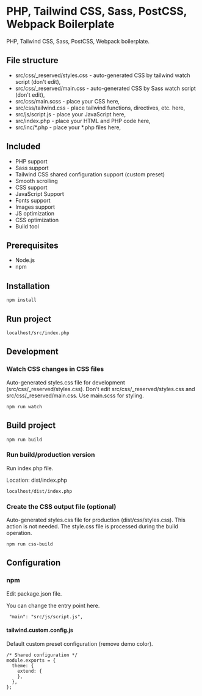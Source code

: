 # PHP, Tailwind CSS, Sass, PostCSS, Webpack Boilerplate


PHP, Tailwind CSS, Sass, PostCSS, Webpack boilerplate.

## File structure
- src/css/_reserved/styles.css - auto-generated CSS by tailwind watch script (don't edit),
- src/css/_reserved/main.css - auto-generated CSS by Sass watch script (don't edit),
- src/css/main.scss - place your CSS here,
- src/css/tailwind.css - place tailwind functions, directives, etc. here,
- src/js/script.js - place your JavaScript here,
- src/index.php - place your HTML and PHP code here,
- src/inc/*.php - place your *.php files here,

## Included

- PHP support
- Sass support
- Tailwind CSS shared configuration support (custom preset)
- Smooth scrolling
- CSS support
- JavaScript Support
- Fonts support
- Images support
- JS optimization
- CSS optimization
- Build tool  

## Prerequisites

- Node.js
- npm

## Installation

```npm install```

## Run project

``` localhost/src/index.php ```

## Development

### Watch CSS changes in CSS files

Auto-generated styles.css file for development (src/css/_reserved/styles.css).
Don't edit src/css/_reserved/styles.css and src/css/_reserved/main.css. Use main.scss for styling.

``` npm run watch ```

## Build project

``` npm run build ```

### Run build/production version

Run index.php file.

Location: dist/index.php

``` localhost/dist/index.php ```

### Create the CSS output file (optional)

Auto-generated styles.css file for production (dist/css/styles.css). This action is not needed. The style.css file is processed during the build operation.

``` npm run css-build ```

## Configuration

### npm 

Edit package.json file.

You can change the entry point here.

``` "main": "src/js/script.js",```

#### tailwind.custom.config.js

Default custom preset configuration (remove demo color).

```
/* Shared configuration */
module.exports = {
  theme: {
    extend: {
    },
  },
};
```